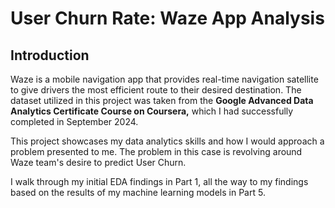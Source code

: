 # User Churn Rate: Waze App Analysis

## Introduction
Waze is a mobile navigation app that provides real-time navigation satellite to give drivers the most efficient route to their desired destination. The dataset utilized in this project was taken from the **Google Advanced Data Analytics Certificate Course on Coursera,** which I had successfully completed in September 2024.


This project showcases my data analytics skills and how I would approach a problem presented to me. The problem in this case is revolving around Waze team's desire to predict User Churn. 

I walk through my initial EDA findings in Part 1, all the way to my findings based on the results of my machine learning models in Part 5. 
